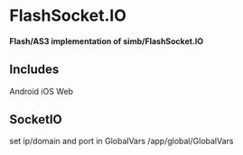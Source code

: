 # FlashSocket.IO


#### Flash/AS3 implementation of simb/FlashSocket.IO


## Includes 

Android
iOS
Web

## SocketIO

set ip/domain and port in GlobalVars
/app/global/GlobalVars